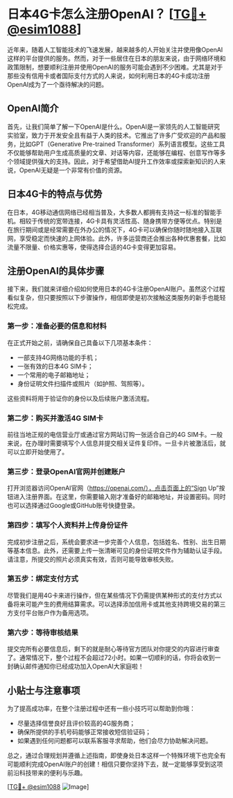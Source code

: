 # 日本4G卡怎么注册OpenAI？ [[TG💪+ @esim1088](https://t.me/s/esim1088)]

近年来，随着人工智能技术的飞速发展，越来越多的人开始关注并使用像OpenAI这样的平台提供的服务。然而，对于一些居住在日本的朋友来说，由于网络环境和政策限制，想要顺利注册并使用OpenAI的服务可能会遇到不少困难。尤其是对于那些没有信用卡或者国际支付方式的人来说，如何利用日本的4G卡成功注册OpenAI成为了一个亟待解决的问题。

## OpenAI简介

首先，让我们简单了解一下OpenAI是什么。OpenAI是一家领先的人工智能研究实验室，致力于开发安全且有益于人类的技术。它推出了许多广受欢迎的产品和服务，比如GPT（Generative Pre-trained Transformer）系列语言模型。这些工具不仅能够帮助用户生成高质量的文章、对话等内容，还能够在编程、创意写作等多个领域提供强大的支持。因此，对于希望借助AI提升工作效率或探索新知识的人来说，OpenAI无疑是一个非常有价值的资源。

## 日本4G卡的特点与优势

在日本，4G移动通信网络已经相当普及，大多数人都拥有支持这一标准的智能手机。相较于传统的宽带连接，4G卡具有灵活性高、随身携带方便等优点。特别是在旅行期间或是经常需要在外办公的情况下，4G卡可以确保你随时随地接入互联网，享受稳定而快速的上网体验。此外，许多运营商还会推出各种优惠套餐，比如流量不限量、价格实惠等，使得选择合适的4G卡变得更加容易。

## 注册OpenAI的具体步骤

接下来，我们就来详细介绍如何使用日本的4G卡注册OpenAI账户。虽然这个过程看似复杂，但只要按照以下步骤操作，相信即使是初次接触这类服务的新手也能轻松完成。

### 第一步：准备必要的信息和材料

在正式开始之前，请确保自己具备以下几项基本条件：
- 一部支持4G网络功能的手机；
- 一张有效的日本4G SIM卡；
- 一个常用的电子邮箱地址；
- 身份证明文件扫描件或照片（如护照、驾照等）。

这些资料将用于验证你的身份以及后续账户激活流程。

### 第二步：购买并激活4G SIM卡

前往当地正规的电信营业厅或通过官方网站订购一张适合自己的4G SIM卡。一般来说，在办理时需要填写个人信息并提交相关证件复印件。一旦卡片被激活后，就可以立即开始使用了。

### 第三步：登录OpenAI官网并创建账户

打开浏览器访问OpenAI官网（https://openai.com/），点击页面上的“Sign Up”按钮进入注册界面。在这里，你需要输入刚才准备好的邮箱地址，并设置密码。同时也可以选择通过Google或GitHub账号快捷登录。

### 第四步：填写个人资料并上传身份证件

完成初步注册之后，系统会要求进一步完善个人信息，包括姓名、性别、出生日期等基本信息。此外，还需要上传一张清晰可见的身份证明文件作为辅助认证手段。请注意，所提交的照片必须真实有效，否则可能导致审核失败。

### 第五步：绑定支付方式

尽管我们是用4G卡来进行操作，但在某些情况下仍需提供某种形式的支付方式以备将来可能产生的费用结算需求。可以选择添加信用卡或其他支持跨境交易的第三方支付平台账户作为备用选项。

### 第六步：等待审核结果

提交完所有必要信息后，剩下的就是耐心等待官方团队对你提交的内容进行审查了。通常情况下，整个过程不会超过72小时。如果一切顺利的话，你将会收到一封确认邮件通知你已经成功加入OpenAI大家庭啦！

## 小贴士与注意事项

为了提高成功率，在整个注册过程中还有一些小技巧可以帮助到你哦：
- 尽量选择信誉良好且评价较高的4G服务商；
- 确保所提供的手机号码能够正常接收短信验证码；
- 如果遇到任何问题都可以联系客服寻求帮助，他们会尽力协助解决问题。

总之，通过合理规划并遵循上述指南，即使身处日本这样一个特殊环境下也完全有可能顺利完成OpenAI账户的创建！相信只要你坚持下去，就一定能够享受到这项前沿科技带来的便利与乐趣。

[[TG💪+ @esim1088](https://t.me/s/esim1088) ![Image](https://i.postimg.cc/4NQfJmqS/Snipaste-2025-05-13-00-14-12.png)]